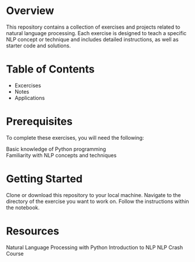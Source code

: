 # Overview 

This repository contains a collection of exercises and projects related to natural language processing. 
Each exercise is designed to teach a specific NLP concept or technique and includes detailed instructions, as well as starter code and solutions.

# Table of Contents
* Excercises
* Notes
* Applications


# Prerequisites

To complete these exercises, you will need the following:

Basic knowledge of Python programming <br>
Familiarity with NLP concepts and techniques

# Getting Started

Clone or download this repository to your local machine.
Navigate to the directory of the exercise you want to work on.
Follow the instructions within the notebook.

# Resources
Natural Language Processing with Python
Introduction to NLP
NLP Crash Course

